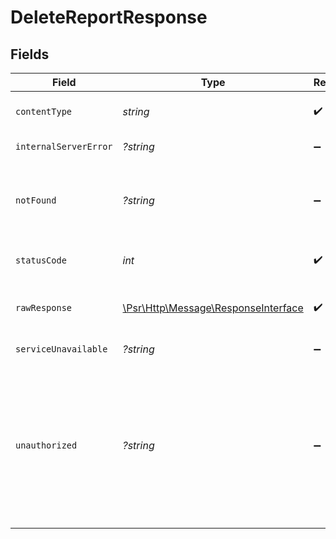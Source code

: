 # DeleteReportResponse


## Fields

| Field                                                                                                                                                                                       | Type                                                                                                                                                                                        | Required                                                                                                                                                                                    | Description                                                                                                                                                                                 |
| ------------------------------------------------------------------------------------------------------------------------------------------------------------------------------------------- | ------------------------------------------------------------------------------------------------------------------------------------------------------------------------------------------- | ------------------------------------------------------------------------------------------------------------------------------------------------------------------------------------------- | ------------------------------------------------------------------------------------------------------------------------------------------------------------------------------------------- |
| `contentType`                                                                                                                                                                               | *string*                                                                                                                                                                                    | :heavy_check_mark:                                                                                                                                                                          | HTTP response content type for this operation                                                                                                                                               |
| `internalServerError`                                                                                                                                                                       | *?string*                                                                                                                                                                                   | :heavy_minus_sign:                                                                                                                                                                          | **Internal Server Error**<br/>                                                                                                                                                              |
| `notFound`                                                                                                                                                                                  | *?string*                                                                                                                                                                                   | :heavy_minus_sign:                                                                                                                                                                          | **Not Found**\<br/>\<br/>When you'll get `404 Not Found` response:<br/>- The Report doesn't exist.<br/>                                                                                     |
| `statusCode`                                                                                                                                                                                | *int*                                                                                                                                                                                       | :heavy_check_mark:                                                                                                                                                                          | HTTP response status code for this operation                                                                                                                                                |
| `rawResponse`                                                                                                                                                                               | [\Psr\Http\Message\ResponseInterface](https://www.php-fig.org/psr/psr-7/#33-psrhttpmessageresponseinterface)                                                                                | :heavy_check_mark:                                                                                                                                                                          | Raw HTTP response; suitable for custom response parsing                                                                                                                                     |
| `serviceUnavailable`                                                                                                                                                                        | *?string*                                                                                                                                                                                   | :heavy_minus_sign:                                                                                                                                                                          | **Service Unavailable**<br/>                                                                                                                                                                |
| `unauthorized`                                                                                                                                                                              | *?string*                                                                                                                                                                                   | :heavy_minus_sign:                                                                                                                                                                          | **Unauthorized**\<br/>\<br/>When you'll get `401 Unauthorized` response:<br/>- The User or Application Token is invalid.<br/>- The User or Application Token doesn't have permission to delete the Report.<br/> |